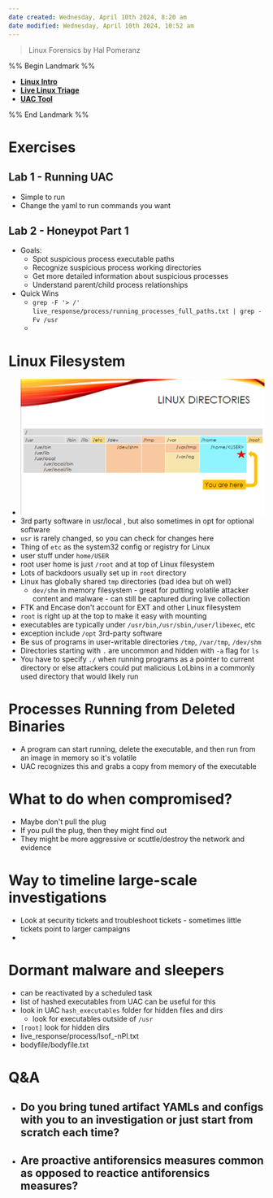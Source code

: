 ```yaml
---
date created: Wednesday, April 10th 2024, 8:20 am
date modified: Wednesday, April 10th 2024, 10:52 am
---
```


> Linux Forensics by Hal Pomeranz

%% Begin Landmark %%
- **[Linux Intro](./Linux%20Intro/Linux%20Intro.md)**
- **[Live Linux Triage](./Live%20Linux%20Triage/Live%20Linux%20Triage.md)**
- **[UAC Tool](./UAC%20Tool/UAC%20Tool.md)**

%% End Landmark %%
# Exercises
## Lab 1 - Running UAC
- Simple to run
- Change the yaml to run commands you want
## Lab 2 - Honeypot Part 1
- Goals:
	- Spot suspicious process executable paths
	- Recognize suspicious process working directories
	- Get more detailed information about suspicious processes
	- Understand parent/child process relationships
- Quick Wins
	- `grep -F '> /' live_response/process/running_processes_full_paths.txt | grep -Fv /usr`
	- 
# Linux Filesystem
- ![](_attachments/Linux%20Forensics/IMG-20240410100320912.png)
- 3rd party software in usr/local , but also sometimes in opt for optional software
- `usr` is rarely changed, so you can check for changes here
- Thing of `etc` as the system32 config or registry for Linux
- user stuff under `home/USER`
- root user home is just `/root` and at top of Linux filesystem
- Lots of backdoors usually set up in `root` directory
- Linux has globally shared `tmp` directories (bad idea but oh well)
	- `dev/shm` in memory filesystem - great for putting volatile attacker content and malware - can still be captured during live collection
- FTK and Encase don't account for EXT and other Linux filesystem
- `root` is right up at the top to make it easy with mounting
- executables are typically under `/usr/bin`,`/usr/sbin`,`/user/libexec`, etc
- exception include `/opt` 3rd-party software
- Be sus of programs in user-writable directories `/tmp`, `/var/tmp`, `/dev/shm`
- Directories starting with `.` are uncommon and hidden with `-a` flag for `ls`
- You have to specify `./` when running programs as a pointer to current directory or else attackers could put malicious LoLbins in a commonly used directory that would likely run
# Processes Running from Deleted Binaries
-  A program can start running, delete the executable, and then run from an image in memory so it's volatile
- UAC recognizes this and grabs a copy from memory of the executable
# What to do when compromised?
- Maybe don't pull the plug
- If you pull the plug, then they might find out
- They might be more aggressive or scuttle/destroy the network and evidence
# Way to timeline large-scale investigations
- Look at security tickets and troubleshoot tickets - sometimes little tickets point to larger campaigns
- 
# Dormant malware and sleepers
- can be reactivated by a scheduled task
- list of hashed executables from UAC can be useful for this
- look in UAC `hash_executables` folder for hidden files and dirs
	- look for executables outside of `/usr`
- `[root]` look for hidden dirs
- live_response/process/lsof_-nPl.txt
- bodyfile/bodyfile.txt


# Q&A
- Do you bring tuned artifact YAMLs and configs with you to an investigation or just start from scratch each time?
	- 
- Are proactive antiforensics measures common as opposed to reactice antiforensics measures?
	- 